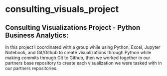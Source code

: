 # consulting_visuals_project
## Consulting Visualizations Project - Python Business Analytics:

In this project I coordinated with a group while using Python, Excel, Jupyter Notebook, and Git/Github to create visualizations through Python while making commits through Git to Github, then we worked together in our partners base repository to create each visualization we were tasked with in our partners repositories.
